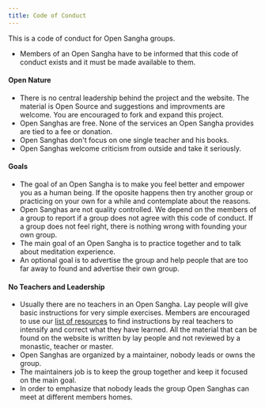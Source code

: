 ```yaml
---
title: Code of Conduct
---
```

This is a code of conduct for Open Sangha groups.

- Members of an Open Sangha have to be informed that this code of conduct exists and it must be made available to them.

#### Open Nature

- There is no central leadership behind the project and the website. The material is Open Source and suggestions and improvments are welcome. You are encouraged to fork and expand this project.
- Open Sanghas are free. None of the services an Open Sangha provides are tied to a fee or donation.
- Open Sanghas don't focus on one single teacher and his books.
- Open Sanghas welcome criticism from outside and take it seriously.

#### Goals

- The goal of an Open Sangha is to make you feel better and empower you as a human being. If the oposite happens then try another group or practicing on your own for a while and contemplate about the reasons.
- Open Sanghas are not quality controlled. We depend on the members of a group to report if a group does not agree with this code of conduct. If a group does not feel right, there is nothing wrong with founding your own group.
- The main goal of an Open Sangha is to practice together and to talk about meditation experience.
- An optional goal is to advertise the group and help people that are too far away to found and advertise their own group.

#### No Teachers and Leadership

- Usually there are no teachers in an Open Sangha. Lay people will give basic instructions for very simple exercises. Members are encouraged to use our [list of resources](https://github.com/buddha-dharma/buddhism) to find instructions by real teachers to intensify and correct what they have learned. All the material that can be found on the website is written by lay people and not reviewed by a monastic, teacher or master.
- Open Sanghas are organized by a maintainer, nobody leads or owns the group.
- The maintainers job is to keep the group together and keep it focused on the main goal.
- In order to emphasize that nobody leads the group Open Sanghas can meet at different members homes.